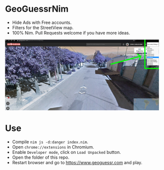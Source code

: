 # GeoGuessrNim

- Hide Ads with Free accounts.
- Filters for the StreetView map.
- 100% Nim. Pull Requests welcome if you have more ideas.

![](https://raw.githubusercontent.com/juancarlospaco/geoguessrnim/nim/screenshot.jpg)


# Use

- Compile `nim js -d:danger index.nim`.
- Open `chrome://extensions` in Chromium.
- Enable `Developer mode`, click on `Load Unpacked` button.
- Open the folder of this repo.
- Restart browser and go to https://www.geoguessr.com and play.

